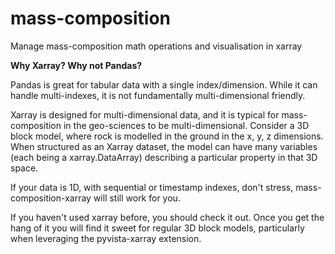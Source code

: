 # mass-composition

Manage mass-composition math operations and visualisation in xarray

**Why Xarray? Why not Pandas?**

Pandas is great for tabular data with a single index/dimension.  While it can handle multi-indexes, it is not 
fundamentally multi-dimensional friendly.

Xarray is designed for multi-dimensional data, and it is typical for mass-composition in the geo-sciences
to be multi-dimensional.  Consider a 3D block model, where rock is modelled in the ground in the x, y, z
dimensions.  When structured as an Xarray dataset, the model can have many variables (each being a xarray.DataArray) 
describing a particular property in that 3D space.

If your data is 1D, with sequential or timestamp indexes, don't stress, mass-composition-xarray will still work for you.

If you haven't used xarray before, you should check it out.  Once you get the hang of it you will find it sweet for
regular 3D block models, particularly when leveraging the pyvista-xarray extension.
